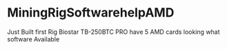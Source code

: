 # MiningRigSoftwarehelpAMD
Just Built first Rig Biostar TB-250BTC PRO have 5 AMD cards looking what software Available 
